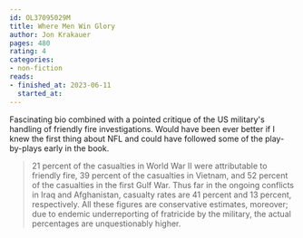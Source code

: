 ```yaml
---
id: OL37095029M
title: Where Men Win Glory
author: Jon Krakauer
pages: 480
rating: 4
categories:
- non-fiction
reads:
- finished_at: 2023-06-11
  started_at:
---
```


Fascinating bio combined with a pointed critique of the US military's handling
of friendly fire investigations. Would have been ever better if I knew the
first thing about NFL and could have followed some of the play-by-plays early
in the book.

> 21 percent of the casualties in World War II were attributable to friendly
> fire, 39 percent of the casualties in Vietnam, and 52 percent of the
> casualties in the first Gulf War. Thus far in the ongoing conflicts in Iraq
> and Afghanistan, casualty rates are 41 percent and 13 percent, respectively.
> All these figures are conservative estimates, moreover; due to endemic
> underreporting of fratricide by the military, the actual percentages are
> unquestionably higher.
